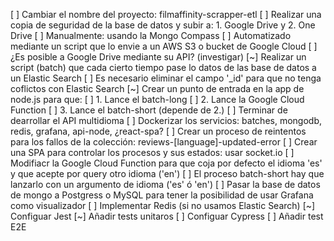 [ ] Cambiar el nombre del proyecto: filmaffinity-scrapper-etl
[ ] Realizar una copia de seguridad de la base de datos y subir a: 1. Google Drive y 2. One Drive
    [ ] Manualmente: usando la Mongo Compass
    [ ] Automatizado mediante un script que lo envie a un AWS S3 o bucket de Google Cloud
        [ ] ¿Es posible a Google Drive mediante su API? (investigar)
[~] Realizar un script (batch) que cada cierto tiempo pase lo datos de las base de datos a un Elastic Search
    [ ] Es necesario eliminar el campo '_id' para que no tenga coflictos con Elastic Search
[~] Crear un punto de entrada en la app de node.js para que:
  [ ] 1. Lance el batch-long
  [ ] 2. Lance la Google Cloud Function
  [ ] 3. Lance el batch-short (depende de 2.)
[ ] Terminar de dearrollar el API multidioma
[ ] Dockerizar los servicios: batches, mongodb, redis, grafana, api-node, ¿react-spa?
[ ] Crear un proceso de reintentos para los fallos de la colección: reviews-[language]-updated-error
[ ] Crear una SPA para controlar los procesos y sus estados: usar socket.io
[ ] Modifiacr la Google Cloud Function para que coja por defecto el idioma 'es' y que acepte por query otro idioma ('en')
[ ] El proceso batch-short hay que lanzarlo con un argumento de idioma ('es' ó 'en')
[ ] Pasar la base de datos de mongo a Postgress o MySQL para tener la posibilidad de usar Grafana como visualizador
[ ] Implementar Redis (si no usamos Elastic Search)
[~] Configuar Jest
[~] Añadir tests unitaros
[ ] Configuar Cypress
[ ] Añadir test E2E
